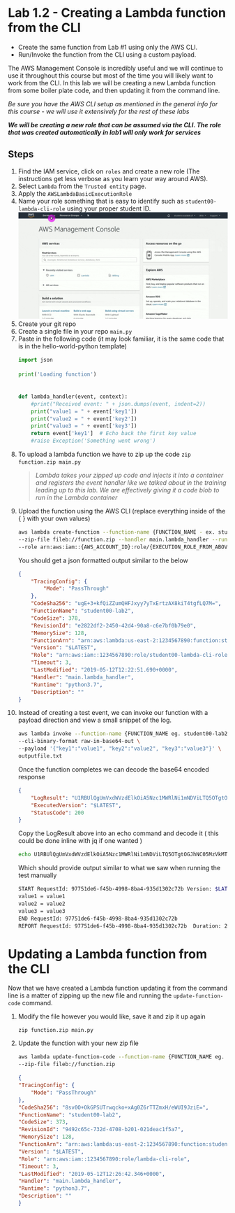 # Lab 1.2 - Creating a Lambda function from the CLI

- Create the same function from Lab #1 using only the AWS CLI.
- Run/Invoke the function from the CLI using a custom payload.

The AWS Management Console is incredibly useful and we will continue to use it throughout this course but most of the time you will likely want to work from the CLI. In this lab we will be creating a new Lambda function from some boiler plate code, and then updating it from the command line.

*Be sure you have the AWS CLI setup as mentioned in the general info for this course - we will use it extensively for the rest of these labs*

***We will be creating a new role that can be assumed via the CLI. The role that was created automatically in lab1 will only work for services***

## Steps

1. Find the IAM service, click on `roles` and create a new role (The instructions get less verbose as you learn your way around AWS).
2. Select `Lambda` from the `Trusted entity` page.
3. Apply the `AWSLambdaBasicExecutionRole`
4. Name your role something that is easy to identify such as `student00-lambda-cli-role` using your proper student ID.  
    ![Animation showing how to create IAM role](./images/create-role.gif "Animation showing how to create IAM role")
5. Create your git repo
6. Create a single file in your repo `main.py`
7. Paste in the following code (it may look familiar, it is the same code that is in the hello-world-python template)
    ```python
    import json

    print('Loading function')


    def lambda_handler(event, context):
        #print("Received event: " + json.dumps(event, indent=2))
        print("value1 = " + event['key1'])
        print("value2 = " + event['key2'])
        print("value3 = " + event['key3'])
        return event['key1']  # Echo back the first key value
        #raise Exception('Something went wrong')
    ```
8. To upload a lambda function we have to zip up the code `zip  function.zip main.py`
    >    *Lambda takes your zipped up code and injects it into a container and registers the event handler like we talked about in the training leading up to this lab. We are effectively giving it a code blob to run in the Lambda container*
9.  Upload the function using the AWS CLI (replace everything inside of the { } with your own values)
    ```sh
    aws lambda create-function --function-name {FUNCTION_NAME - ex. student00-lab2} \
    --zip-file fileb://function.zip --handler main.lambda_handler --runtime python3.7 \
    --role arn:aws:iam::{AWS_ACCOUNT_ID}:role/{EXECUTION_ROLE_FROM_ABOVE}
    ```
    You should get a json formatted output similar to the below
    ```json
    {
        "TracingConfig": {
            "Mode": "PassThrough"
        }, 
        "CodeSha256": "ugE+3+kfQiZZumQHFJxyy7yTxErtzAX8kiT4tgfLQ7M=", 
        "FunctionName": "student00-lab2", 
        "CodeSize": 378, 
        "RevisionId": "e2822df2-2450-42d4-90a8-c6e7bf0b79e0", 
        "MemorySize": 128, 
        "FunctionArn": "arn:aws:lambda:us-east-2:1234567890:function:student00-lab2", 
        "Version": "$LATEST", 
        "Role": "arn:aws:iam::1234567890:role/student00-lambda-cli-role", 
        "Timeout": 3, 
        "LastModified": "2019-05-12T12:22:51.690+0000", 
        "Handler": "main.lambda_handler", 
        "Runtime": "python3.7", 
        "Description": ""
    }

    ```
10. Instead of creating a test event, we can invoke our function with a payload direction and view a small snippet of the log.
    ```sh
    aws lambda invoke --function-name {FUNCTION_NAME eg. student00-lab2} --log-type Tail \
    --cli-binary-format raw-in-base64-out \
    --payload '{"key1":"value1", "key2":"value2", "key3":"value3"}' \
    outputfile.txt
    ```
    Once the function completes we can decode the base64 encoded response
    ```json
    {
        "LogResult": "U1RBUlQgUmVxdWVzdElkOiA5Nzc1MWRlNi1mNDViLTQ5OTgtOGJhNC05MzVkMTMwMmM3MmIgVmVyc2lvbjogJExBVEVTVAp2YWx1ZTEgPSB2YWx1ZTEKdmFsdWUyID0gdmFsdWUyCnZhbHVlMyA9IHZhbHVlMwpFTkQgUmVxdWVzdElkOiA5Nzc1MWRlNi1mNDViLTQ5OTgtOGJhNC05MzVkMTMwMmM3MmIKUkVQT1JUIFJlcXVlc3RJZDogOTc3NTFkZTYtZjQ1Yi00OTk4LThiYTQtOTM1ZDEzMDJjNzJiCUR1cmF0aW9uOiAyLjc0IG1zCUJpbGxlZCBEdXJhdGlvbjogMTAwIG1zIAlNZW1vcnkgU2l6ZTogMTI4IE1CCU1heCBNZW1vcnkgVXNlZDogNTMgTUIJCg==", 
        "ExecutedVersion": "$LATEST", 
        "StatusCode": 200
    }
    ```
    Copy the LogResult above into an echo command and decode it ( this could be done inline with jq if one wanted )
    ```sh
    echo U1RBUlQgUmVxdWVzdElkOiA5Nzc1MWRlNi1mNDViLTQ5OTgtOGJhNC05MzVkMTMwMmM3MmIgVmVyc2lvbjogJExBVEVTVAp2YWx1ZTEgPSB2YWx1ZTEKdmFsdWUyID0gdmFsdWUyCnZhbHVlMyA9IHZhbHVlMwpFTkQgUmVxdWVzdElkOiA5Nzc1MWRlNi1mNDViLTQ5OTgtOGJhNC05MzVkMTMwMmM3MmIKUkVQT1JUIFJlcXVlc3RJZDogOTc3NTFkZTYtZjQ1Yi00OTk4LThiYTQtOTM1ZDEzMDJjNzJiCUR1cmF0aW9uOiAyLjc0IG1zCUJpbGxlZCBEdXJhdGlvbjogMTAwIG1zIAlNZW1vcnkgU2l6ZTogMTI4IE1CCU1heCBNZW1vcnkgVXNlZDogNTMgTUIJCg== | base64 --decode
    ```
    Which should provide output similar to what we saw when running the test manually
    ```sh
    START RequestId: 97751de6-f45b-4998-8ba4-935d1302c72b Version: $LATEST
    value1 = value1
    value2 = value2
    value3 = value3
    END RequestId: 97751de6-f45b-4998-8ba4-935d1302c72b
    REPORT RequestId: 97751de6-f45b-4998-8ba4-935d1302c72b	Duration: 2.74 ms	Billed Duration: 100 ms 	Memory Size: 128 MB	Max Memory Used: 53 MB	

    ```

# Updating a Lambda function from the CLI
Now that we have created a Lambda function updating it from the command line is a matter of zipping up the new file and running the `update-function-code` command.

1. Modify the file however you would like, save it and zip it up again 
   ```
   zip function.zip main.py
   ```
2. Update the function with your new zip file
    ```sh
    aws lambda update-function-code --function-name {FUNCTION_NAME eg. student00-lab2} \
    --zip-file fileb://function.zip
    ```
    ```json
    {
    "TracingConfig": {
        "Mode": "PassThrough"
    }, 
    "CodeSha256": "8sv0O+OkGPSUTrwqcko+xAg0Z6rTTZmxH/eWUI9JziE=", 
    "FunctionName": "student00-lab2", 
    "CodeSize": 373, 
    "RevisionId": "9492c65c-732d-4708-b201-021deac1f5a7", 
    "MemorySize": 128, 
    "FunctionArn": "arn:aws:lambda:us-east-2:1234567890:function:student00-lab2", 
    "Version": "$LATEST", 
    "Role": "arn:aws:iam::1234567890:role/lambda-cli-role", 
    "Timeout": 3, 
    "LastModified": "2019-05-12T12:26:42.346+0000", 
    "Handler": "main.lambda_handler", 
    "Runtime": "python3.7", 
    "Description": ""
    }
    ```

